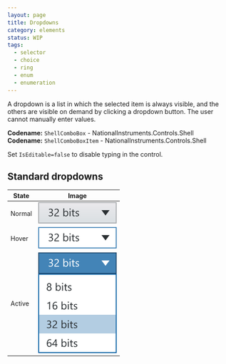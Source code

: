 ```yaml
---
layout: page
title: Dropdowns
category: elements
status: WIP
tags:
  - selector
  - choice
  - ring
  - enum
  - enumeration
---
```


A dropdown is a list in which the selected item is always visible, and the others are visible on demand by clicking a dropdown button. The user cannot manually enter values.

**Codename:** `ShellComboBox`  - NationalInstruments.Controls.Shell  
**Codename:** `ShellComboBoxItem` - NationalInstruments.Controls.Shell

Set `IsEditable=false` to disable typing in the control.

## Standard dropdowns

| State         | Image         |
| ------------- |:-------------:|
| Normal        | ![Alt text](../../images/elements/dropdowns/dropdowns-normal.svg)        |
| Hover         | ![Alt text](../../images/elements/dropdowns/dropdowns-hover.svg)         |
| Active        | ![Alt text](../../images/elements/dropdowns/dropdowns-active.svg)        |